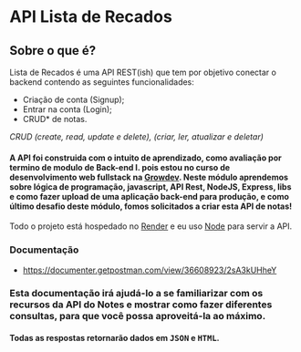 # API Lista de Recados

## Sobre o que é?

Lista de Recados é uma API REST(ish) que tem por objetivo conectar o backend contendo as seguintes funcionalidades:

- Criação de conta (Signup);
- Entrar na conta (Login);
- CRUD\* de notas.

_CRUD (create, read, update e delete), (criar, ler, atualizar e deletar)_

#### A API foi construida com o intuito de aprendizado, como avaliação por termino de modulo de Back-end I. pois estou no curso de desenvolvimento web fullstack na [Growdev](https://www.growdev.com.br/). Neste módulo aprendemos sobre lógica de programação, javascript, API Rest, NodeJS, Express, libs e como fazer upload de uma aplicação back-end para produção, e como último desafio deste módulo, fomos solicitados a criar esta API de notas!

Todo o projeto está hospedado no [Render](https://render.com/) e eu uso [Node](https://nodejs.org/en) para servir a API.

### Documentação
 - https://documenter.getpostman.com/view/36608923/2sA3kUHheY

### Esta documentação irá ajudá-lo a se familiarizar com os recursos da API do Notes e mostrar como fazer diferentes consultas, para que você possa aproveitá-la ao máximo.

#### Todas as respostas retornarão dados em <kbd>JSON</kbd> e <kbd>HTML</kbd>.

